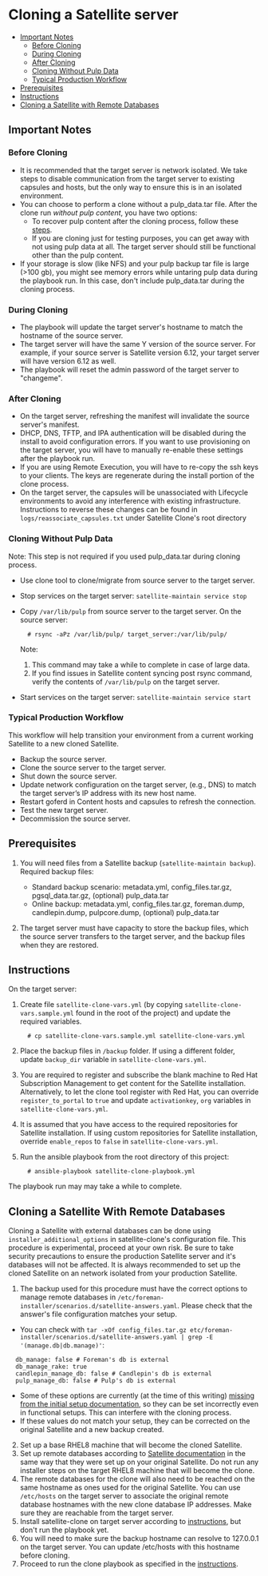 # Cloning a Satellite server #

* [Important Notes](#important-notes)
  - [Before Cloning](#before-cloning)
  - [During Cloning](#during-cloning)
  - [After Cloning](#after-cloning)
  - [Cloning Without Pulp Data](#cloning-without-pulp-data)
  - [Typical Production Workflow](#typical-production-workflow)
* [Prerequisites](#prerequisites)
* [Instructions](#instructions)
* [Cloning a Satellite with Remote Databases](#cloning-a-satellite-with-remote-databases)

## Important Notes ##
### Before Cloning ###
  - It is recommended that the target server is network isolated. We take steps to disable communication from the target server to existing capsules and hosts, but the only way to ensure this is in an isolated environment.
  - You can choose to perform a clone without a pulp_data.tar file. After the clone run *without pulp content*, you have two options:
    - To recover pulp content after the cloning process, follow these [steps](#cloning-without-pulp-data).
    - If you are cloning just for testing purposes, you can get away with not using pulp data at all. The target server should still be functional other than the pulp content.
  - If your storage is slow (like NFS) and your pulp backup tar file is large (>100 gb), you might see memory errors while untaring pulp data during the playbook run. In this case, don't include pulp_data.tar during the cloning process.

### During Cloning ###
  - The playbook will update the target server's hostname to match the hostname of the source server.
  - The target server will have the same Y version of the source server. For example, if your source server is Satellite version 6.12, your target server will have version 6.12 as well.
  - The playbook will reset the admin password of the target server to "changeme".

### After Cloning ###
  - On the target server, refreshing the manifest will invalidate the source server's manifest.
  - DHCP, DNS, TFTP, and IPA authentication will be disabled during the install to avoid configuration errors. If you want to use provisioning on the target server, you will have to manually re-enable these settings after the playbook run.
  - If you are using Remote Execution, you will have to re-copy the ssh keys to your clients. The keys are regenerate during the install portion of the clone process.
  - On the target server, the capsules will be unassociated with Lifecycle environments to avoid any interference with existing infrastructure. Instructions to reverse these changes can be found in `logs/reassociate_capsules.txt` under Satellite Clone's root directory

### Cloning Without Pulp Data ###
Note: This step is not required if you used pulp_data.tar during cloning process.
- Use clone tool to clone/migrate from source server to the target server.
- Stop services on the target server: `satellite-maintain service stop`
- Copy `/var/lib/pulp` from source server to the target server.
  On the source server:

  ```console
    # rsync -aPz /var/lib/pulp/ target_server:/var/lib/pulp/
  ```
  Note:
  1. This command may take a while to complete in case of large data.
  2. If you find issues in Satellite content syncing post rsync command, verify the contents of `/var/lib/pulp` on the target server.
- Start services on the target server: `satellite-maintain service start`

### Typical Production Workflow ###

This workflow will help transition your environment from a current working Satellite to a new cloned Satellite.
  - Backup the source server.
  - Clone the source server to the target server.
  - Shut down the source server.
  - Update network configuration on the target server, (e.g., DNS) to match the target server’s IP address with its new host name.
  - Restart goferd in Content hosts and capsules to refresh the connection.
  - Test the new target server.
  - Decommission the source server.

## Prerequisites ##

1. You will need files from a Satellite backup (`satellite-maintain backup`).
   Required backup files:
   - Standard backup scenario: metadata.yml, config_files.tar.gz, pgsql_data.tar.gz, (optional) pulp_data.tar
   - Online backup: metadata.yml, config_files.tar.gz, foreman.dump, candlepin.dump, pulpcore.dump, (optional) pulp_data.tar

2. The target server must have capacity to store the backup files, which the source server transfers to the target server, and the backup files when they are restored.

## Instructions ##

On the target server:

1. Create file `satellite-clone-vars.yml` (by copying `satellite-clone-vars.sample.yml` found in the root of the project) and update the required variables.

   ```console
     # cp satellite-clone-vars.sample.yml satellite-clone-vars.yml
   ```
2. Place the backup files in `/backup` folder. If using a different folder, update `backup_dir` variable in `satellite-clone-vars.yml`.
3. You are required to register and subscribe the blank machine to Red Hat Subscription Management to get content for the Satellite installation.  Alternatively, to let the clone tool register with Red Hat, you can override `register_to_portal` to `true` and update `activationkey`, `org` variables in `satellite-clone-vars.yml`.
4. It is assumed that you have access to the required repositories for Satellite installation. If using custom repositories for Satellite installation, override `enable_repos` to `false` in `satellite-clone-vars.yml`.
5. Run the ansible playbook from the root directory of this project:

    ```console
      # ansible-playbook satellite-clone-playbook.yml
    ```
  The playbook run may may take a while to complete.

## Cloning a Satellite With Remote Databases

Cloning a Satellite with external databases can be done using `installer_additional_options` in satellite-clone's configuration file. This procedure is experimental, proceed at your own risk. Be sure to take security precautions to ensure the production Satellite server and it's databases will not be affected. It is always recommended to set up the cloned Satellite on an network isolated from your production Satellite.

1. The backup used for this procedure must have the correct options to manage remote databases in `/etc/foreman-installer/scenarios.d/satellite-answers.yaml`. Please check that the answer's file configuration matches your setup.
  - You can check with `tar -xOf config_files.tar.gz etc/foreman-installer/scenarios.d/satellite-answers.yaml | grep -E '(manage.db|db.manage)'`:
  ```
    db_manage: false # Foreman's db is external
    db_manage_rake: true
    candlepin_manage_db: false # Candlepin's db is external
    pulp_manage_db: false # Pulp's db is external
  ```
  - Some of these options are currently (at the time of this writing) [missing from the initial setup documentation](https://bugzilla.redhat.com/show_bug.cgi?id=1887846), so they can be set incorrectly even in functional setups. This can interfere with the cloning process.
  - If these values do not match your setup, they can be corrected on the original Satellite and a new backup created.
2. Set up a base RHEL8 machine that will become the cloned Satellite.
3. Set up remote databases according to [Satellite documentation](https://access.redhat.com/documentation/en-us/red_hat_satellite/) in the same way that they were set up on your original Satellite. Do not run any installer steps on the target RHEL8 machine that will become the clone.
4. The remote databases for the clone will also need to be reached on the same hostname as ones used for the original Satellite. You can use `/etc/hosts` on the target server to associate the original remote database hostnames with the new clone database IP addresses. Make sure they are reachable from the target server.
5. Install satellite-clone on target server according to [instructions](#instructions), but don't run the playbook yet.
6. You will need to make sure the backup hostname can resolve to 127.0.0.1 on the target server. You can update /etc/hosts with this hostname before cloning.
7. Proceed to run the clone playbook as specified in the [instructions](#instructions).

